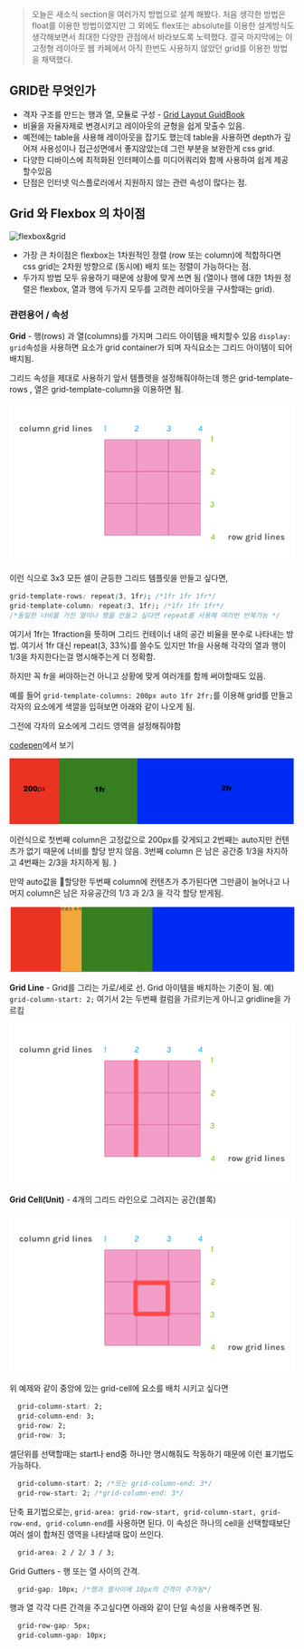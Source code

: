 > 오늘은 새소식 section을 여러가지 방법으로 설계 해봤다. 처음 생각한 방법은 float를 이용한 방법이였지만 그 외에도 flex또는 absolute를 이용한 설계방식도 생각해보면서 최대한 다양한 관점에서 바라보도록 노력했다. 결국 마지막에는 이 고정형 레이아웃 웹 카페에서 아직 한번도 사용하지 않았던 grid를 이용한 방법을 채택했다.  

## GRID란 무엇인가

- 격자 구조를 만드는 행과 열, 모듈로 구성 - [Grid Layout GuidBook](https://uid.gitbook.io/css-grid/)
- 비율을 자율자제로 변경시키고 레이아웃의 균형을 쉽게 맞출수 있음.
- 예전에는 table을 사용해 레이아웃을 잡기도 했는데 table을 사용하면 depth가 깊어져 사용성이나 접근성면에서 좋지않았는데 그런 부분을 보완한게 css grid.  
- 다양한 디바이스에 최적화된 인터페이스를 미디어쿼리와 함께 사용하여 쉽게 제공할수있음
- 단점은 인터넷 익스플로러에서 지원하지 않는 관련 속성이 많다는 점.

## Grid 와 Flexbox 의 차이점

![flexbox&grid](https://miro.medium.com/max/880/1*L-udJojk8cUUCXMyKB1IKQ.png)

- 가장 큰 차이점은 flexbox는 1차원적인 정렬 (row 또는 column)에 적합하다면 css grid는 2차원 방향으로 (동시에) 배치 또는 정렬이 가능하다는 점. 
- 두가지 방법 모두 유용하기 때문에 상황에 맞게 쓰면 됨 
(열이나 행에 대한 1차원 정렬은 flexbox, 열과 행에 두가지 모두를 고려한 레이아웃을 구사할때는 grid).


### 관련용어 / 속성

<strong>Grid</strong> - 행(rows) 과 열(columns)를 가지며 그리드 아이템을 배치할수 있음
`display: grid`속성을 사용하면 요소가 grid container가 되며 자식요소는 그리드 아이템이 되어 배치됨. 

그리드 속성을 제대로 사용하기 앞서 템플렛을 설정해줘야하는데 행은 grid-template-rows , 열은 grid-template-column을 이용하면 됨.

![gridline](./images/grid-image.png)

이런 식으로 3x3 모든 셀이 균등한 그리드 템플릿을 만들고 싶다면, 

```css
grid-template-rows: repeat(3, 1fr); /*1fr 1fr 1fr*/
grid-template-column: repeat(3, 1fr); /*1fr 1fr 1fr*/
/*동일한 너비를 가진 열이나 행을 만들고 싶다면 repeat를 사용해 여러번 반복가능 */
```

여기서 1fr는 1fraction을 뜻하며 그리드 컨테이너 내의 공간 비율을 분수로 나타내는 방법. 여기서 1fr 대신 repeat(3, 33%)를 쓸수도 있지만 1fr을 사용해 각각의 열과 행이 1/3을 차지한다는걸 명시해주는게 더 정확함.

하지만 꼭 fr을 써야하는건 아니고 상황에 맞게 여러개를 함께 써야할때도 있음.

예를 들어 `grid-template-columns: 200px auto 1fr 2fr;`를 이용해 grid를 만들고 각자의 요소에게 색깔을 입혀보면 아래와 같이 나오게 됨.

그전에 각자의 요소에게 그리드 영역을 설정해줘야함

[codepen](https://codepen.io/minki607/pen/KKMQrqp)에서 보기


![grid example](./images/grid-display-label.png)

이런식으로 첫번째 column은 고정값으로 200px를 갖게되고 2번째는 auto지만 컨텐츠가 없기 때문에 너비를 할당 받지 않음. 3번째 column 은 남은 공간중 1/3을 차지하고 4번째는 2/3을 차지하게 됨.
}


만약 auto값을 할당한 두번째 column에 컨텐츠가 추가된다면 그만큼이 늘어나고 나머지 column은 남은 자유공간의 1/3 과 2/3 을 각각 할당 받게됨.

![grid example auto](./images/grid-display-auto.png) 



<strong>Grid Line</strong> - Grid를 그리는 가로/세로 선. Grid 아이템을 배치하는 기준이 됨.
            예) `grid-column-start: 2;` 여기서 2는 두번째 컬럼을 가르키는게 아니고 gridline을 가르킴 

![gridline](./images/grid-line.png)


<strong>Grid Cell(Unit)</strong> -  4개의 그리드 라인으로 그려지는 공간(블록)


![gridline](./images/grid-cell.png)

위 예제와 같이 중앙에 있는 grid-cell에 요소를 배치 시키고 싶다면

```css
  grid-column-start: 2;
  grid-column-end: 3;
  grid-row: 2;
  grid-row: 3;
```

셀단위를 선택할때는 start나 end중 하나만 명시해줘도 작동하기 때문에 이런 표기법도 가능하다.

```css
  grid-column-start: 2; /*또는 grid-column-end: 3*/
  grid-row-start: 2; /*grid-column-end: 3*/
```

단축 표기법으로는, `grid-area: grid-row-start, grid-column-start, grid-row-end, grid-column-end`를 사용하면 된다. 이 속성은 하나의 cell을 선택할때보단 여러 셀이 합쳐진 영역을 나타낼때 많이 쓰인다.  

```css
  grid-area: 2 / 2/ 3 / 3;
``` 

Grid Gutters - 행 또는 열 사이의 간격. 

```css
  grid-gap: 10px; /*행과 열사이에 10px의 간격이 추가됨*/
```
 행과 열 각각 다른 간격을 주고싶다면 아래와 같이 단일 속성을 사용해주면 됨. 
```css
  grid-row-gap: 5px;
  grid-column-gap: 10px;
  ```



